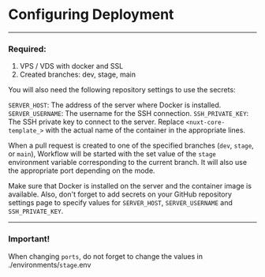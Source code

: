 # Configuring Deployment

---

### Required:

1. VPS / VDS with docker and SSL
2. Created branches: dev, stage, main

You will also need the following repository settings to use the secrets:

`SERVER_HOST`: The address of the server where Docker is installed.
`SERVER_USERNAME`: The username for the SSH connection.
`SSH_PRIVATE_KEY`: The SSH private key to connect to the server.
Replace `<nuxt-core-template_>` with the actual name of the container in the appropriate lines.

When a pull request is created to one of the specified branches (`dev`, `stage`, or `main`), Workflow will be started with the set value of the `stage` environment variable corresponding to the current branch. It will also use the appropriate port depending on the mode.

Make sure that Docker is installed on the server and the container image is available. Also, don't forget to add secrets on your GitHub repository settings page to specify values for `SERVER_HOST`, `SERVER_USERNAME` and `SSH_PRIVATE_KEY`.

---

### Important!

When changing `ports`, do not forget to change the values in ./environments/`stage`.env
